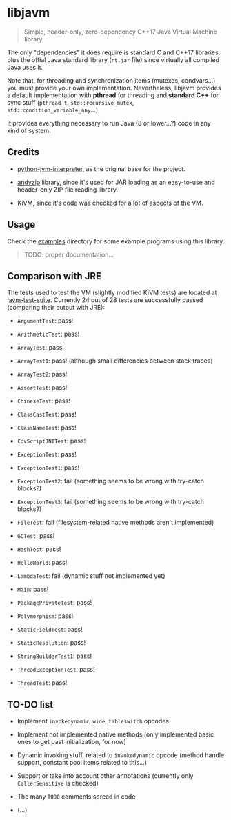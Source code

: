 # libjavm

> Simple, header-only, zero-dependency C++17 Java Virtual Machine library

The only "dependencies" it does require is standard C and C++17 libraries, plus the offial Java standard library (`rt.jar` file) since virtually all compiled Java uses it.

Note that, for threading and synchronization items (mutexes, condvars...) you must provide your own implementation. Nevertheless, libjavm provides a default implementation with **pthread** for threading and **standard C++** for sync stuff (`pthread_t`, `std::recursive_mutex`, `std::condition_variable_any`...)

It provides everything necessary to run Java (8 or lower...?) code in any kind of system.

## Credits

- [python-jvm-interpreter](https://github.com/gkbrk/python-jvm-interpreter), as the original base for the project.

- [andyzip](https://github.com/andy-thomason/andyzip) library, since it's used for JAR loading as an easy-to-use and header-only ZIP file reading library.

- [KiVM](https://github.com/imkiva/KiVM), since it's code was checked for a lot of aspects of the VM.

## Usage

Check the [examples](examples) directory for some example programs using this library.

> TODO: proper documentation...

## Comparison with JRE

The tests used to test the VM (slightly modified KiVM tests) are located at [javm-test-suite](javm-test-suite). Currently 24 out of 28 tests are successfully passed (comparing their output with JRE):

- `ArgumentTest`: pass!

- `ArithmeticTest`: pass!

- `ArrayTest`: pass!

- `ArrayTest1`: pass! (although small differencies between stack traces)

- `ArrayTest2`: pass!

- `AssertTest`: pass!

- `ChineseTest`: pass!

- `ClassCastTest`: pass!

- `ClassNameTest`: pass!

- `CovScriptJNITest`: pass!

- `ExceptionTest`: pass!

- `ExceptionTest1`: pass!

- `ExceptionTest2`: fail (something seems to be wrong with try-catch blocks?)

- `ExceptionTest3`: fail (something seems to be wrong with try-catch blocks?)

- `FileTest`: fail (filesystem-related native methods aren't implemented)

- `GCTest`: pass!

- `HashTest`: pass!

- `HelloWorld`: pass!

- `LambdaTest`: fail (dynamic stuff not implemented yet)

- `Main`: pass!

- `PackagePrivateTest`: pass!

- `Polymorphism`: pass!

- `StaticFieldTest`: pass!

- `StaticResolution`: pass!

- `StringBuilderTest1`: pass!

- `ThreadExceptionTest`: pass!

- `ThreadTest`: pass!

## TO-DO list

- Implement `invokedynamic`, `wide`, `tableswitch` opcodes

- Implement not implemented native methods (only implemented basic ones to get past initialization, for now)

- Dynamic invoking stuff, related to `invokedynamic` opcode (method handle support, constant pool items related to this...)

- Support or take into account other annotations (currently only `CallerSensitive` is checked)

- The many `TODO` comments spread in code

- (...)